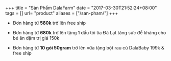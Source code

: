 +++
title = "Sản Phẩm DalaFarm"
date = "2017-03-30T21:52:24+08:00"
tags = []
url= "product"
aliases = ["/san-pham/"]
+++


- Đơn hàng từ **580k** trở lên free ship

- Đơn hàng từ **680k** trở lên tặng 1 dầu tỏi tía Đà Lạt tăng sức để kháng cho bé ăn dặm trị giá 150k

- Đơn hàng từ **10 gói 50gram** trở lên vừa tặng bột rau củ DalaBaby 199k & free ship